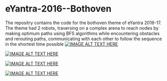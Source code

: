 # eYantra-2016--Bothoven
The repositry contains the code for the bothoven theme of eYantra 2016-17. The theme had 2 robots, traversing on a complex arena to reach nodes by making optimum paths using BFS algorithms while encountering obstacles and rerouting paths, communicating with each other to follow the sequence in the shortest time possible
[![IMAGE ALT TEXT HERE](https://img.youtube.com/vi/klHIkianCT4/0.jpg)](https://www.youtube.com/watch?v=klHIkianCT4)

[![IMAGE ALT TEXT HERE](https://img.https://youtu.be/bUvIXzAyDLs/0.jpg)](https://www.https://youtu.be/bUvIXzAyDLs)

[![IMAGE ALT TEXT HERE](https://img.https://youtu.be/3GtGKEYKxqE/0.jpg)](https://www.https://youtu.be/3GtGKEYKxqE)

[![IMAGE ALT TEXT HERE](https://img.https://youtu.be/P6jeyAktjbk/0.jpg)](https://www.https://youtu.be/P6jeyAktjbk)
